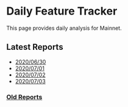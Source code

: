 # Daily Feature Tracker
This page provides daily analysis for Mainnet.

## Latest Reports
- [2020/06/30](https://harmony-one.github.io/harmony-log-analysis/notebooks/explorer_mini_logs/mainnet_2020_06_30.html)
- [2020/07/01](https://harmony-one.github.io/harmony-log-analysis/notebooks/explorer_mini_logs/mainnet_2020_07_01.html)
- [2020/07/02](https://harmony-one.github.io/harmony-log-analysis/notebooks/explorer_mini_logs/mainnet_2020_07_02.html)
- [2020/07/03](https://harmony-one.github.io/harmony-log-analysis/notebooks/explorer_mini_logs/mainnet_2020_07_03.html)

### [Old Reports](https://harmony-one.github.io/harmony-log-analysis/notebooks/explorer_mini_logs/old_report)
